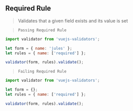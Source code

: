 ## Required Rule

> Validates that a given field exists and its value is set

> `Passing Required Rule`
```js
import validator from 'vuejs-validators';

let form = { name: 'jules' };
let rules = { name: ['required'] };

validator(form, rules).validate();
```

> `Failing Required Rule`
```js
import validator from 'vuejs-validators';

let form = {};
let rules = { name: ['required'] };

validator(form, rules).validate();
```


